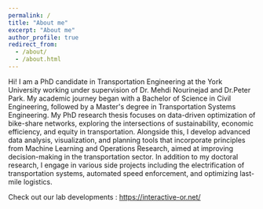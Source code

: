 ```yaml
---
permalink: /
title: "About me"
excerpt: "About me"
author_profile: true
redirect_from: 
  - /about/
  - /about.html
---
```


Hi! 
I am a PhD candidate in Transportation Engineering at the York University working under supervision of Dr. Mehdi Nourinejad and Dr.Peter Park. My academic journey began with a Bachelor of Science in Civil Engineering, followed by a Master's degree in Transportation Systems Engineering. My PhD research thesis focuses on data-driven optimization of bike-share networks, exploring the intersections of sustainability, economic efficiency, and equity in transportation.
Alongside this, I develop advanced data analysis, visualization, and planning tools that incorporate principles from Machine Learning and Operations Research, aimed at improving decision-making in the transportation sector. In addition to my doctoral research, I engage in various side projects including the electrification of transportation systems, automated speed enforcement, and optimizing last-mile logistics.

Check out our lab developments : https://interactive-or.net/

